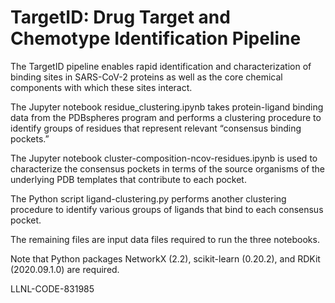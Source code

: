 # TargetID: Drug Target and Chemotype Identification Pipeline

The TargetID pipeline enables rapid identification and characterization of binding sites in SARS-CoV-2 proteins as well as the core chemical components with which these sites interact. 

The Jupyter notebook residue_clustering.ipynb takes protein-ligand binding data from the PDBspheres program and performs a clustering procedure to identify groups of residues that represent relevant “consensus binding pockets.” 

The Jupyter notebook cluster-composition-ncov-residues.ipynb is used to characterize the consensus pockets in terms of the source organisms of the underlying PDB templates that contribute to each pocket. 

The Python script ligand-clustering.py performs another clustering procedure to identify various groups of ligands that bind to each consensus pocket. 

The remaining files are input data files required to run the three notebooks. 

Note that Python packages NetworkX (2.2), scikit-learn (0.20.2), and RDKit (2020.09.1.0) are required. 

LLNL-CODE-831985